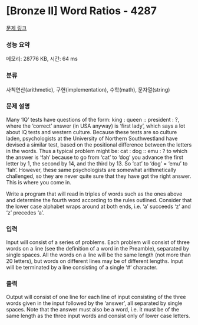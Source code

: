 # [Bronze II] Word Ratios - 4287 

[문제 링크](https://www.acmicpc.net/problem/4287) 

### 성능 요약

메모리: 28776 KB, 시간: 64 ms

### 분류

사칙연산(arithmetic), 구현(implementation), 수학(math), 문자열(string)

### 문제 설명

<p>Many ‘IQ’ tests have questions of the form: king : queen :: president : ?, where the ‘correct’ answer (in USA anyway) is ‘first lady’, which says a lot about IQ tests and western culture. Because these tests are so culture laden, psychologists at the University of Northern Southwestland have devised a similar test, based on the positional difference between the letters in the words. Thus a typical problem might be: cat : dog :: emu : ? to which the answer is ‘fah’ because to go from ‘cat’ to ‘dog’ you advance the first letter by 1, the second by 14, and the third by 13. So ‘cat’ to ‘dog’ = ‘emu’ to ‘fah’. However, these same psychologists are somewhat arithmetically challenged, so they are never quite sure that they have got the right answer. This is where you come in.</p>

<p>Write a program that will read in triples of words such as the ones above and determine the fourth word according to the rules outlined. Consider that the lower case alphabet wraps around at both ends, i.e. ‘a’ succeeds ‘z’ and ‘z’ precedes ‘a’.</p>

### 입력 

 <p>Input will consist of a series of problems. Each problem will consist of three words on a line (see the definition of a word in the Preamble), separated by single spaces. All the words on a line will be the same length (not more than 20 letters), but words on different lines may be of different lengths. Input will be terminated by a line consisting of a single ‘#’ character.</p>

### 출력 

 <p>Output will consist of one line for each line of input consisting of the three words given in the input followed by the ‘answer’, all separated by single spaces. Note that the answer must also be a word, i.e. it must be of the same length as the three input words and consist only of lower case letters.</p>

